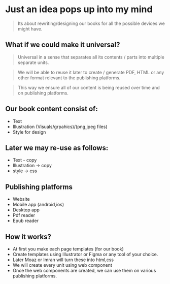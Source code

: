 
# Just an idea pops up into my mind
> Its about rewriting/designing our books for all the possible devices we might have.

## What if we could make it universal?
> Universal in a sense that separates all its contents / parts into multiple separate units.

> We will be able to reuse it later to create / generate PDF, HTML or any other format relevant to the publishing platforms.

> This way we ensure all of our content is being reused over time and on publishing platforms.

## Our book content consist of:
* Text
* Illustration (Visuals/grpahics)/(png,jpeg files)
* Style for design

## Later we may re-use as follows:

* Text - copy
* Illustration -> copy
* style -> css

## Publishing platforms
* Website
* Mobile app (android,ios)
* Desktop app
* Pdf reader
* Epub reader

## How it works?
* At first you make each page templates (for our book)
* Create templates using Illustrator or Figma or any tool of your choice.
* Later Moaz or Imran will turn these into html,css
* We will create every unit using web component
* Once the web components are created, we can use them on various publishing platforms.
